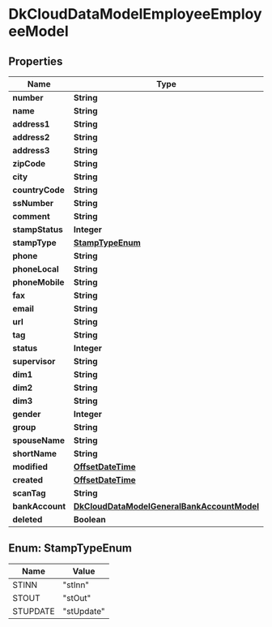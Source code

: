 
# DkCloudDataModelEmployeeEmployeeModel

## Properties
Name | Type | Description | Notes
------------ | ------------- | ------------- | -------------
**number** | **String** |  | 
**name** | **String** |  |  [optional]
**address1** | **String** |  |  [optional]
**address2** | **String** |  |  [optional]
**address3** | **String** |  |  [optional]
**zipCode** | **String** |  |  [optional]
**city** | **String** |  |  [optional]
**countryCode** | **String** |  |  [optional]
**ssNumber** | **String** |  |  [optional]
**comment** | **String** |  |  [optional]
**stampStatus** | **Integer** |  |  [optional]
**stampType** | [**StampTypeEnum**](#StampTypeEnum) |  |  [optional]
**phone** | **String** |  |  [optional]
**phoneLocal** | **String** |  |  [optional]
**phoneMobile** | **String** |  |  [optional]
**fax** | **String** |  |  [optional]
**email** | **String** |  |  [optional]
**url** | **String** |  |  [optional]
**tag** | **String** |  |  [optional]
**status** | **Integer** |  |  [optional]
**supervisor** | **String** |  |  [optional]
**dim1** | **String** |  |  [optional]
**dim2** | **String** |  |  [optional]
**dim3** | **String** |  |  [optional]
**gender** | **Integer** |  |  [optional]
**group** | **String** |  |  [optional]
**spouseName** | **String** |  |  [optional]
**shortName** | **String** |  |  [optional]
**modified** | [**OffsetDateTime**](OffsetDateTime.md) |  |  [optional]
**created** | [**OffsetDateTime**](OffsetDateTime.md) |  |  [optional]
**scanTag** | **String** |  |  [optional]
**bankAccount** | [**DkCloudDataModelGeneralBankAccountModel**](DkCloudDataModelGeneralBankAccountModel.md) |  |  [optional]
**deleted** | **Boolean** |  |  [optional]


<a name="StampTypeEnum"></a>
## Enum: StampTypeEnum
Name | Value
---- | -----
STINN | &quot;stInn&quot;
STOUT | &quot;stOut&quot;
STUPDATE | &quot;stUpdate&quot;



